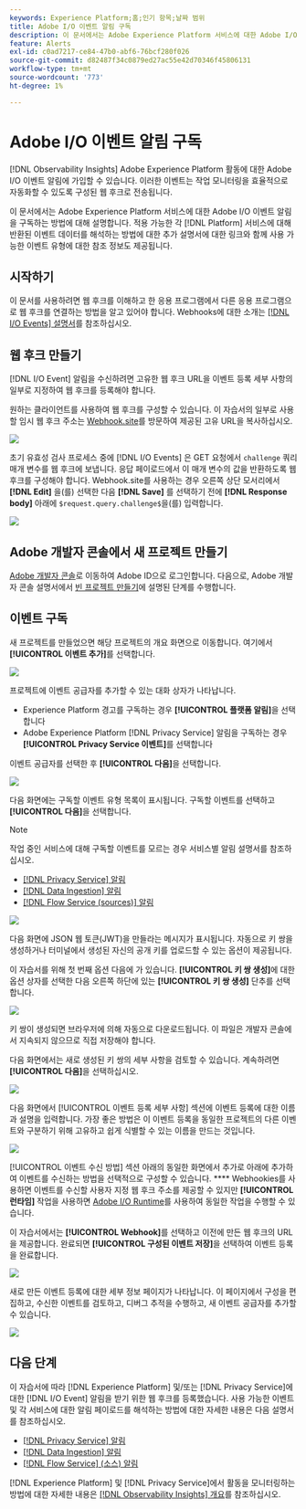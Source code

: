 ```yaml
---
keywords: Experience Platform;홈;인기 항목;날짜 범위
title: Adobe I/O 이벤트 알림 구독
description: 이 문서에서는 Adobe Experience Platform 서비스에 대한 Adobe I/O 이벤트 알림을 구독하는 방법에 대해 설명합니다. 사용 가능한 이벤트 유형에 대한 참조 정보도 제공되며, 해당 이벤트 유형에 대해 반환된 이벤트 데이터를 해석하는 방법에 대한 추가 설명서에 대한 링크도 제공됩니다 [!DNL Platform] 서비스.
feature: Alerts
exl-id: c0ad7217-ce84-47b0-abf6-76bcf280f026
source-git-commit: d82487f34c0879ed27ac55e42d70346f45806131
workflow-type: tm+mt
source-wordcount: '773'
ht-degree: 1%

---
```


# Adobe I/O 이벤트 알림 구독

[!DNL Observability Insights] Adobe Experience Platform 활동에 대한 Adobe I/O 이벤트 알림에 가입할 수 있습니다. 이러한 이벤트는 작업 모니터링을 효율적으로 자동화할 수 있도록 구성된 웹 후크로 전송됩니다.

이 문서에서는 Adobe Experience Platform 서비스에 대한 Adobe I/O 이벤트 알림을 구독하는 방법에 대해 설명합니다. 적용 가능한 각 [!DNL Platform] 서비스에 대해 반환된 이벤트 데이터를 해석하는 방법에 대한 추가 설명서에 대한 링크와 함께 사용 가능한 이벤트 유형에 대한 참조 정보도 제공됩니다.

## 시작하기

이 문서를 사용하려면 웹 후크를 이해하고 한 응용 프로그램에서 다른 응용 프로그램으로 웹 후크를 연결하는 방법을 알고 있어야 합니다. Webhooks에 대한 소개는 [[!DNL I/O Events] 설명서](https://www.adobe.io/apis/experienceplatform/events/docs.html#!adobedocs/adobeio-events/master/intro/webhook_docs_intro.md)를 참조하십시오.

## 웹 후크 만들기

[!DNL I/O Event] 알림을 수신하려면 고유한 웹 후크 URL을 이벤트 등록 세부 사항의 일부로 지정하여 웹 후크를 등록해야 합니다.

원하는 클라이언트를 사용하여 웹 후크를 구성할 수 있습니다. 이 자습서의 일부로 사용할 임시 웹 후크 주소는 [Webhook.site](https://webhook.site/)를 방문하여 제공된 고유 URL을 복사하십시오.

![](../images/notifications/webhook-url.png)

초기 유효성 검사 프로세스 중에 [!DNL I/O Events] 은 GET 요청에서 `challenge` 쿼리 매개 변수를 웹 후크에 보냅니다. 응답 페이로드에서 이 매개 변수의 값을 반환하도록 웹 후크를 구성해야 합니다. Webhook.site를 사용하는 경우 오른쪽 상단 모서리에서 **[!DNL Edit]** 을(를) 선택한 다음 **[!DNL Save]** 를 선택하기 전에 **[!DNL Response body]** 아래에 `$request.query.challenge$`을(를) 입력합니다.

![](../images/notifications/response-challenge.png)

## Adobe 개발자 콘솔에서 새 프로젝트 만들기

[Adobe 개발자 콘솔](https://www.adobe.com/go/devs_console_ui)로 이동하여 Adobe ID으로 로그인합니다. 다음으로, Adobe 개발자 콘솔 설명서에서 [빈 프로젝트 만들기](https://www.adobe.io/apis/experienceplatform/console/docs.html#!AdobeDocs/adobeio-console/master/projects-empty.md)에 설명된 단계를 수행합니다.

## 이벤트 구독

새 프로젝트를 만들었으면 해당 프로젝트의 개요 화면으로 이동합니다. 여기에서 **[!UICONTROL 이벤트 추가]**&#x200B;를 선택합니다.

![](../images/notifications/add-event-button.png)

프로젝트에 이벤트 공급자를 추가할 수 있는 대화 상자가 나타납니다.

* Experience Platform 경고를 구독하는 경우 **[!UICONTROL 플랫폼 알림]**&#x200B;을 선택합니다
* Adobe Experience Platform [!DNL Privacy Service] 알림을 구독하는 경우 **[!UICONTROL Privacy Service 이벤트]**&#x200B;를 선택합니다

이벤트 공급자를 선택한 후 **[!UICONTROL 다음]**&#x200B;을 선택합니다.

![](../images/notifications/event-provider.png)

다음 화면에는 구독할 이벤트 유형 목록이 표시됩니다. 구독할 이벤트를 선택하고 **[!UICONTROL 다음]**&#x200B;을 선택합니다.

>[!NOTE]
>
>작업 중인 서비스에 대해 구독할 이벤트를 모르는 경우 서비스별 알림 설명서를 참조하십시오.
>
>* [[!DNL Privacy Service] 알림](../../privacy-service/privacy-events.md)
>* [[!DNL Data Ingestion] 알림](../../ingestion/quality/subscribe-events.md)
>* [[!DNL Flow Service (sources)] 알림](../../sources/notifications.md)


![](../images/notifications/choose-event-subscriptions.png)

다음 화면에 JSON 웹 토큰(JWT)을 만들라는 메시지가 표시됩니다. 자동으로 키 쌍을 생성하거나 터미널에서 생성된 자신의 공개 키를 업로드할 수 있는 옵션이 제공됩니다.

이 자습서를 위해 첫 번째 옵션 다음에 가 있습니다. **[!UICONTROL 키 쌍 생성]**&#x200B;에 대한 옵션 상자를 선택한 다음 오른쪽 하단에 있는 **[!UICONTROL 키 쌍 생성]** 단추를 선택합니다.

![](../images/notifications/generate-keypair.png)

키 쌍이 생성되면 브라우저에 의해 자동으로 다운로드됩니다. 이 파일은 개발자 콘솔에서 지속되지 않으므로 직접 저장해야 합니다.

다음 화면에서는 새로 생성된 키 쌍의 세부 사항을 검토할 수 있습니다. 계속하려면 **[!UICONTROL 다음]**&#x200B;을 선택하십시오.

![](../images/notifications/keypair-generated.png)

다음 화면에서 [!UICONTROL 이벤트 등록 세부 사항] 섹션에 이벤트 등록에 대한 이름과 설명을 입력합니다. 가장 좋은 방법은 이 이벤트 등록을 동일한 프로젝트의 다른 이벤트와 구분하기 위해 고유하고 쉽게 식별할 수 있는 이름을 만드는 것입니다.

![](../images/notifications/registration-details.png)

[!UICONTROL 이벤트 수신 방법] 섹션 아래의 동일한 화면에서 추가로 아래에 추가하여 이벤트를 수신하는 방법을 선택적으로 구성할 수 있습니다. **** Webhookies를 사용하면 이벤트를 수신할 사용자 지정 웹 후크 주소를 제공할 수 있지만  **[!UICONTROL 런타임]** 작업을 사용하면  [Adobe I/O Runtime](https://www.adobe.io/apis/experienceplatform/runtime/docs.html)를 사용하여 동일한 작업을 수행할 수 있습니다.

이 자습서에서는 **[!UICONTROL Webhook]**&#x200B;를 선택하고 이전에 만든 웹 후크의 URL을 제공합니다. 완료되면 **[!UICONTROL 구성된 이벤트 저장]**&#x200B;을 선택하여 이벤트 등록을 완료합니다.

![](../images/notifications/receive-events.png)

새로 만든 이벤트 등록에 대한 세부 정보 페이지가 나타납니다. 이 페이지에서 구성을 편집하고, 수신한 이벤트를 검토하고, 디버그 추적을 수행하고, 새 이벤트 공급자를 추가할 수 있습니다.

![](../images/notifications/registration-complete.png)

## 다음 단계

이 자습서에 따라 [!DNL Experience Platform] 및/또는 [!DNL Privacy Service]에 대한 [!DNL I/O Event] 알림을 받기 위한 웹 후크를 등록했습니다. 사용 가능한 이벤트 및 각 서비스에 대한 알림 페이로드를 해석하는 방법에 대한 자세한 내용은 다음 설명서를 참조하십시오.

* [[!DNL Privacy Service] 알림](../../privacy-service/privacy-events.md)
* [[!DNL Data Ingestion] 알림](../../ingestion/quality/subscribe-events.md)
* [[!DNL Flow Service] (소스) 알림](../../sources/notifications.md)

[!DNL Experience Platform] 및 [!DNL Privacy Service]에서 활동을 모니터링하는 방법에 대한 자세한 내용은 [[!DNL Observability Insights] 개요](../home.md)를 참조하십시오.
